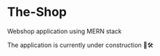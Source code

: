 # The-Shop
Webshop application using MERN stack

The application is currently under construction 🚧🛠️
